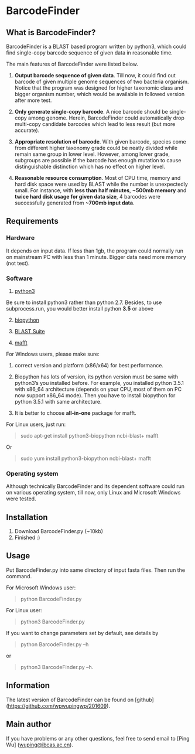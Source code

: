 ﻿# BarcodeFinder

## What is BarcodeFinder? 

BarcodeFinder is a BLAST based program written by python3, which could find single-copy barcode sequence of given data in reasonable time.

The main features of BarcodeFinder were listed below.

1. **Output barcode sequence of given data**. Till now, it could find out barcode of given multiple genome sequences of two bacteria organism. Notice that the program was designed for higher taxonomic class and bigger organism number, which would be available in followed version after more test.

2. **Only generate single-copy barcode**. A nice barcode should be single-copy among genome. Herein, BarcodeFinder could automatically drop multi-copy candidate barcodes which lead to less result (but more accurate). 

3. **Appropriate resolution of barcode**. With given barcode, species come from different higher taxonomy grade could be neatly divided while remain same group in lower level. However, among lower grade, subgroups are possible if the barcode has enough mutation to cause distinguishable distinction which has no effect on higher level.

4. **Reasonable resource consumption**. Most of CPU time, memory and hard disk space were used by BLAST while the number is unexpectedly small. For instance, with **less than half minutes**, **~500mb memory** and **twice hard disk usage for given data size**, 4 barcodes were successfully generated from **~700mb input data**.

## Requirements

### Hardware

It depends on input data. If less than 1gb, the program could normally run on mainstream PC with less than 1 minute. Bigger data need more memory (not test).

### Software
1. [python3](https://www.python.org/downloads/)

Be sure to install python3 rather than python 2.7. Besides, to use subprocess.run, you would better install python **3.5** or above

2. [biopython](http://biopython.org/wiki/Download)

3. [BLAST Suite](https://blast.ncbi.nlm.nih.gov/Blast.cgi?PAGE_TYPE=BlastDocs&DOC_TYPE=Download)

4. [mafft](http://mafft.cbrc.jp/alignment/software/)

For Windows users, please make sure:

1. correct version and platform (x86/x64) for best performance. 

2. Biopython has lots of version,  its python version must be same with python3’s you installed before. For example, you installed python 3.5.1 with x86_64 architecture (depends on your CPU, most of them on PC now support x86_64 mode). Then you have to install biopython for python 3.5.1 with same architecture.

3. It is better to choose **all-in-one** package for mafft.

For Linux users, just run:

>sudo apt-get install python3-biopython ncbi-blast+ mafft

Or

>sudo yum install python3-biopython ncbi-blast+ mafft

### Operating system

Although technically BarcodeFinder and its dependent software could run on various operating system, till now, only Linux and Microsoft Windows were tested.

## Installation

1. Download BarcodeFinder.py (~10kb)
2. Finished :)

## Usage

Put BarcodeFinder.py into same directory of input fasta files. Then run the command.

For Microsoft Windows user:

>python BarcodeFinder.py 

For Linux user:

>python3 BarcodeFinder.py

If you want to change parameters set by default, see details by 

>python BarcodeFinder.py –h 

or 

>python3 BarcodeFinder.py –h.

## Information ##

The latest version of BarcodeFinder can be found on [github] (https://github.com/wpwupingwp/201609).

## Main author 

If you have problems or any other questions, feel free to send email to [Ping Wu] (wuping@ibcas.ac.cn).
